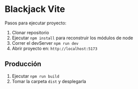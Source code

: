 # Blackjack Vite

Pasos para ejecutar proyecto:

1. Clonar repositorio
2. Ejecutar ```npm install``` para reconstruir los módulos de node
3. Correr el devServer ```npm run dev```
4. Abrir proyecto en: ```http://localhost:5173```

## Producción

1. Ejecutar ```npm run build```
2. Tomar la carpeta ```dist``` y desplegarla